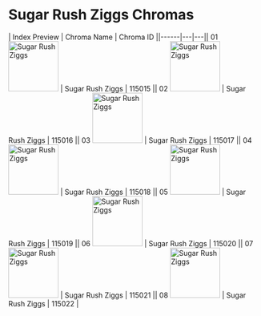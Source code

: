 # Sugar Rush Ziggs Chromas

| Index  Preview | Chroma Name | Chroma ID ||------|---|---|| 01  <img src='https://raw.communitydragon.org/latest/plugins/rcp-be-lol-game-data/global/default/v1/champion-chroma-images/115/115015.png' alt='Sugar Rush Ziggs' width='100'> | Sugar Rush Ziggs | 115015 || 02  <img src='https://raw.communitydragon.org/latest/plugins/rcp-be-lol-game-data/global/default/v1/champion-chroma-images/115/115016.png' alt='Sugar Rush Ziggs' width='100'> | Sugar Rush Ziggs | 115016 || 03  <img src='https://raw.communitydragon.org/latest/plugins/rcp-be-lol-game-data/global/default/v1/champion-chroma-images/115/115017.png' alt='Sugar Rush Ziggs' width='100'> | Sugar Rush Ziggs | 115017 || 04  <img src='https://raw.communitydragon.org/latest/plugins/rcp-be-lol-game-data/global/default/v1/champion-chroma-images/115/115018.png' alt='Sugar Rush Ziggs' width='100'> | Sugar Rush Ziggs | 115018 || 05  <img src='https://raw.communitydragon.org/latest/plugins/rcp-be-lol-game-data/global/default/v1/champion-chroma-images/115/115019.png' alt='Sugar Rush Ziggs' width='100'> | Sugar Rush Ziggs | 115019 || 06  <img src='https://raw.communitydragon.org/latest/plugins/rcp-be-lol-game-data/global/default/v1/champion-chroma-images/115/115020.png' alt='Sugar Rush Ziggs' width='100'> | Sugar Rush Ziggs | 115020 || 07  <img src='https://raw.communitydragon.org/latest/plugins/rcp-be-lol-game-data/global/default/v1/champion-chroma-images/115/115021.png' alt='Sugar Rush Ziggs' width='100'> | Sugar Rush Ziggs | 115021 || 08  <img src='https://raw.communitydragon.org/latest/plugins/rcp-be-lol-game-data/global/default/v1/champion-chroma-images/115/115022.png' alt='Sugar Rush Ziggs' width='100'> | Sugar Rush Ziggs | 115022 |